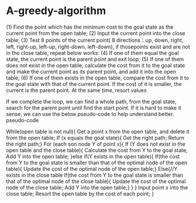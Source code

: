 # A-greedy-algorithm
(1) Find the point which has the minimum cost to the goal state as the current point
from the open table;
(2) Input the current point into the close table;
(3) Test 8 points of the current point( 8 directions：up, down, right, left, right-up, left-up, right-down,
left-down), if thosepoints exist and are not in the close table, repeat below works:
(4) If one of them equal the goal state, the current point is the parent point and exit
loop;
(5) If one of them does not exist in the open table, calculate the cost from it to the
goal state and make the current point as its parent point, and add it into the open
table;
(6) If one of them exists in the open table, compare the cost from it to the goal state
with that of the current point. If the cost of it is smaller, the current is the parent
point. At the same time, resort values 

If we complete the loop, we can find a whole path, from the goal state, search for the
parent point until find the start point.
If it is hard to make it sense, we can use the below pseudo-code to help understand
better. pseudo-code

While(open table is not null){
Get a point x from the open table, and delete it from the open table;
If (x equals the goal state){
Get the right path;
Return the right path;}
For (each son node Y of point x){
If (Y does not exist in the open table and the close table){
Calculate the cost from Y to the goal state;
Add Y into the open table;
}else if(Y exists in the open table){
If(the cost from Y to the goal state is smaller than that of the optimal
node of the open table){
Update the cost of the optimal node of the open table;}
Else{//Y exists in the close table
If(the cost from Y to the goal state is smaller than that of the optimal
node of the close table){
Update the cost of the optimal node of the close table;
Add Y into the open table;}
}
}
Input point x into the close table;
Resort the open table by the cost of each point;
}
